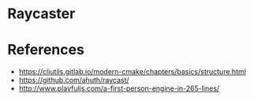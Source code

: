 # Raycaster

# References

* https://cliutils.gitlab.io/modern-cmake/chapters/basics/structure.html
* https://github.com/ahuth/raycast/
* http://www.playfuljs.com/a-first-person-engine-in-265-lines/
